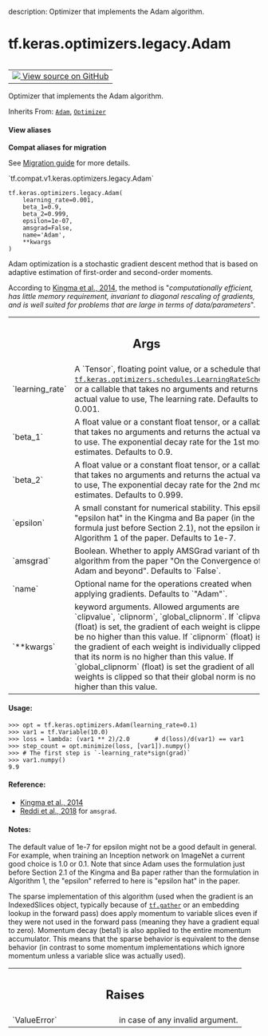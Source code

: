 description: Optimizer that implements the Adam algorithm.

<div itemscope itemtype="http://developers.google.com/ReferenceObject">
<meta itemprop="name" content="tf.keras.optimizers.legacy.Adam" />
<meta itemprop="path" content="Stable" />
<meta itemprop="property" content="__init__"/>
</div>

# tf.keras.optimizers.legacy.Adam

<!-- Insert buttons and diff -->

<table class="tfo-notebook-buttons tfo-api nocontent" align="left">
<td>
  <a target="_blank" href="https://github.com/keras-team/keras/tree/v2.9.0/keras/optimizers/legacy/adam.py#L22-L24">
    <img src="https://www.tensorflow.org/images/GitHub-Mark-32px.png" />
    View source on GitHub
  </a>
</td>
</table>



Optimizer that implements the Adam algorithm.

Inherits From: [`Adam`](../../../../tf/keras/optimizers/Adam.md), [`Optimizer`](../../../../tf/keras/optimizers/Optimizer.md)

<section class="expandable">
  <h4 class="showalways">View aliases</h4>
  <p>
<b>Compat aliases for migration</b>
<p>See
<a href="https://www.tensorflow.org/guide/migrate">Migration guide</a> for
more details.</p>
<p>`tf.compat.v1.keras.optimizers.legacy.Adam`</p>
</p>
</section>

<pre class="devsite-click-to-copy prettyprint lang-py tfo-signature-link">
<code>tf.keras.optimizers.legacy.Adam(
    learning_rate=0.001,
    beta_1=0.9,
    beta_2=0.999,
    epsilon=1e-07,
    amsgrad=False,
    name=&#x27;Adam&#x27;,
    **kwargs
)
</code></pre>



<!-- Placeholder for "Used in" -->

Adam optimization is a stochastic gradient descent method that is based on
adaptive estimation of first-order and second-order moments.

According to
[Kingma et al., 2014](http://arxiv.org/abs/1412.6980),
the method is "*computationally
efficient, has little memory requirement, invariant to diagonal rescaling of
gradients, and is well suited for problems that are large in terms of
data/parameters*".

<!-- Tabular view -->
 <table class="responsive fixed orange">
<colgroup><col width="214px"><col></colgroup>
<tr><th colspan="2"><h2 class="add-link">Args</h2></th></tr>

<tr>
<td>
`learning_rate`
</td>
<td>
A `Tensor`, floating point value, or a schedule that is a
<a href="../../../../tf/keras/optimizers/schedules/LearningRateSchedule.md"><code>tf.keras.optimizers.schedules.LearningRateSchedule</code></a>, or a callable
that takes no arguments and returns the actual value to use, The
learning rate. Defaults to 0.001.
</td>
</tr><tr>
<td>
`beta_1`
</td>
<td>
A float value or a constant float tensor, or a callable
that takes no arguments and returns the actual value to use. The
exponential decay rate for the 1st moment estimates. Defaults to 0.9.
</td>
</tr><tr>
<td>
`beta_2`
</td>
<td>
A float value or a constant float tensor, or a callable
that takes no arguments and returns the actual value to use, The
exponential decay rate for the 2nd moment estimates. Defaults to 0.999.
</td>
</tr><tr>
<td>
`epsilon`
</td>
<td>
A small constant for numerical stability. This epsilon is
"epsilon hat" in the Kingma and Ba paper (in the formula just before
Section 2.1), not the epsilon in Algorithm 1 of the paper. Defaults to
1e-7.
</td>
</tr><tr>
<td>
`amsgrad`
</td>
<td>
Boolean. Whether to apply AMSGrad variant of this algorithm from
the paper "On the Convergence of Adam and beyond". Defaults to `False`.
</td>
</tr><tr>
<td>
`name`
</td>
<td>
Optional name for the operations created when applying gradients.
Defaults to `"Adam"`.
</td>
</tr><tr>
<td>
`**kwargs`
</td>
<td>
keyword arguments. Allowed arguments are `clipvalue`,
`clipnorm`, `global_clipnorm`.
If `clipvalue` (float) is set, the gradient of each weight
is clipped to be no higher than this value.
If `clipnorm` (float) is set, the gradient of each weight
is individually clipped so that its norm is no higher than this value.
If `global_clipnorm` (float) is set the gradient of all weights is
clipped so that their global norm is no higher than this value.
</td>
</tr>
</table>



#### Usage:



```
>>> opt = tf.keras.optimizers.Adam(learning_rate=0.1)
>>> var1 = tf.Variable(10.0)
>>> loss = lambda: (var1 ** 2)/2.0       # d(loss)/d(var1) == var1
>>> step_count = opt.minimize(loss, [var1]).numpy()
>>> # The first step is `-learning_rate*sign(grad)`
>>> var1.numpy()
9.9
```

#### Reference:

- [Kingma et al., 2014](http://arxiv.org/abs/1412.6980)
- [Reddi et al., 2018](
    https://openreview.net/pdf?id=ryQu7f-RZ) for `amsgrad`.



#### Notes:



The default value of 1e-7 for epsilon might not be a good default in
general. For example, when training an Inception network on ImageNet a
current good choice is 1.0 or 0.1. Note that since Adam uses the
formulation just before Section 2.1 of the Kingma and Ba paper rather than
the formulation in Algorithm 1, the "epsilon" referred to here is "epsilon
hat" in the paper.

The sparse implementation of this algorithm (used when the gradient is an
IndexedSlices object, typically because of <a href="../../../../tf/gather.md"><code>tf.gather</code></a> or an embedding
lookup in the forward pass) does apply momentum to variable slices even if
they were not used in the forward pass (meaning they have a gradient equal
to zero). Momentum decay (beta1) is also applied to the entire momentum
accumulator. This means that the sparse behavior is equivalent to the dense
behavior (in contrast to some momentum implementations which ignore momentum
unless a variable slice was actually used).

<!-- Tabular view -->
 <table class="responsive fixed orange">
<colgroup><col width="214px"><col></colgroup>
<tr><th colspan="2"><h2 class="add-link">Raises</h2></th></tr>

<tr>
<td>
`ValueError`
</td>
<td>
in case of any invalid argument.
</td>
</tr>
</table>




